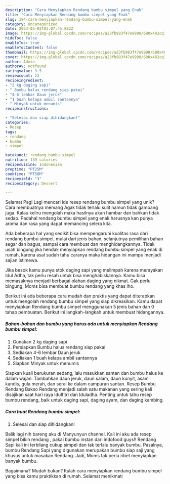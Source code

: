 ```yaml
---
description: "Cara Menyiapkan Rendang bumbu simpel yang Enak"
title: "Cara Menyiapkan Rendang bumbu simpel yang Enak"
slug: 194-cara-menyiapkan-rendang-bumbu-simpel-yang-enak
category: Uncategorized
date: 2023-05-02T03:07:45.882Z
image: https://img-global.cpcdn.com/recipes/a23fb983f47e9990/680x482cq70/rendang-bumbu-simpel-foto-resep-utama.jpg
hideToc: false
enableToc: true
enableTocContent: false
thumbnail: https://img-global.cpcdn.com/recipes/a23fb983f47e9990/680x482cq70/rendang-bumbu-simpel-foto-resep-utama.jpg
cover: https://img-global.cpcdn.com/recipes/a23fb983f47e9990/680x482cq70/rendang-bumbu-simpel-foto-resep-utama.jpg
author: Admin
authorAv: notfound
ratingvalue: 3.5
reviewcount: 23
recipeingredient:
- "2 kg daging sapi"
- " Bumbu halus rendang siap pakai"
- "4-6 lembar Daun jeruk"
- "1 buah kelapa ambil santannya"
- " Minyak untuk menumis"
recipeinstructions:

- "Selesai dan siap dihidangkan!"
categories:
- Resep
tags:
- rendang
- bumbu
- simpel

katakunci: rendang bumbu simpel 
nutrition: 139 calories
recipecuisine: Indonesian
preptime: "PT25M"
cooktime: "PT58M"
recipeyield: "3"
recipecategory: Dessert

---
```



Selamat Pagi Lagi mencari ide resep rendang bumbu simpel yang unik? Cara membuatnya memang Agak tidak terlalu sulit namun tidak gampang juga. Kalau keliru mengolah maka hasilnya akan hambar dan bahkan tidak sedap. Padahal rendang bumbu simpel yang enak harusnya kan punya aroma dan rasa yang dapat memancing selera kita.


Ada beberapa hal yang sedikit bisa mempengaruhi kualitas rasa dari rendang bumbu simpel, mulai dari jenis bahan, selanjutnya pemilihan bahan segar dan bagus, sampai cara membuat dan menghidangkannya. Tidak usah bingung jika hendak menyiapkan rendang bumbu simpel yang enak di rumah, karena asal sudah tahu caranya maka hidangan ini mampu menjadi sajian istimewa.

Jika besok kamu punya stok daging sapi yang melimpah karena merayakan Idul Adha, tak perlu resah untuk bisa menghabiskannya. Kamu bisa memasaknya menjadi berbagai olahan daging yang nikmat. Gak perlu bingung, Moms bisa membuat bumbu rendang yang khas lho.


Berikut ini ada beberapa cara mudah dan praktis yang dapat diterapkan untuk mengolah rendang bumbu simpel yang siap dikreasikan. Kamu dapat menyiapkan Rendang bumbu simpel menggunakan 5 jenis bahan dan 0 tahap pembuatan. Berikut ini langkah-langkah untuk membuat hidangannya.

<!--inarticleads1-->

##### Bahan-bahan dan bumbu yang harus ada untuk menyiapkan Rendang bumbu simpel:

1. Gunakan 2 kg daging sapi
1. Persiapkan  Bumbu halus rendang siap pakai
1. Sediakan 4-6 lembar Daun jeruk
1. Sediakan 1 buah kelapa ambil santannya
1. Siapkan  Minyak untuk menumis


Siapkan kuali berukuran sedang, lalu masukkan santan dan bumbu halus ke dalam wajan. Tambahkan daun jeruk, daun salam, daun kunyit, asam kandis, gula merah, dan serai ke dalam campuran santan. Resep Bumbu Rendang Bakso Rendang menjadi salah satu makanan yang sering kali disajikan saat hari raya Idulfitri dan Iduladha. Penting untuk tahu resep bumbu rendang, baik untuk daging sapi, daging ayam, dan daging kambing. 

<!--inarticleads2-->

##### Cara buat Rendang bumbu simpel:


1. Selesai dan siap dihidangkan!

Balik lagi nih bareng aku di Manyunyun channel. Kali ini aku ada resep simpel bikin rendang , pakai bumbu instan dari indofood guys!! Rendang Sapi kali ini terbilang cukup simpel dan tak terlalu banyak bumbu. Pasalnya, bumbu Rendang Sapi yang digunakan merupakan bumbu siap saji yang khusus untuk masakan Rendang. Jadi, Moms tak perlu ribet menyiapkan banyak bumbu. 

Bagaimana? Mudah bukan? Itulah cara menyiapkan rendang bumbu simpel yang bisa kamu praktikkan di rumah. Selamat menikmati
